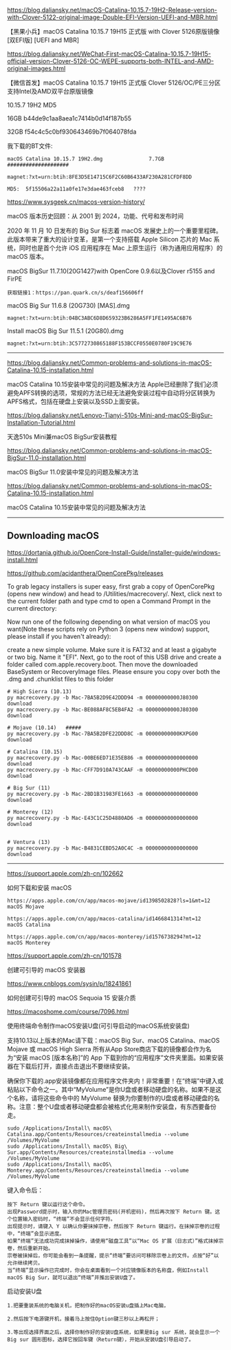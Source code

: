 https://blog.daliansky.net/macOS-Catalina-10.15.7-19H2-Release-version-with-Clover-5122-original-image-Double-EFI-Version-UEFI-and-MBR.html

【黑果小兵】macOS Catalina 10.15.7 19H15 正式版 with Clover 5126原版镜像[双EFI版] [UEFI and MBR]

https://blog.daliansky.net/WeChat-First-macOS-Catalina-10.15.7-19H15-official-version-Clover-5126-OC-WEPE-supports-both-INTEL-and-AMD-original-images.html

【微信首发】macOS Catalina 10.15.7 19H15 正式版 Clover 5126/OC/PE三分区支持Intel及AMD双平台原版镜像

10.15.7 19H2  MD5

16GB   b44de9c1aa8aea1c7414b0d14f187b55

32GB   f54c4c5c0bf930643469b7f064078fda


我下载的BT文件:

    macOS Catalina 10.15.7 19H2.dmg               7.7GB            ####################

    magnet:?xt=urn:btih:8FE3D5E14715C6F2C60B6433AF230A281CFDF8DD

    MD5:  5f15506a22a11a0fe17e3dae463fceb8   ????




https://www.sysgeek.cn/macos-version-history/

macOS 版本历史回顾：从 2001 到 2024，功能、代号和发布时间


2020 年 11 月 10 日发布的 Big Sur 标志着 macOS 发展史上的一个重要里程碑。此版本带来了重大的设计变革，是第一个支持搭载 Apple Silicon 芯片的 Mac 系统，同时也是首个允许 iOS 应用程序在 Mac 上原生运行（称为通用应用程序）的 macOS 版本。

macOS BigSur 11.7.10(20G1427)with OpenCore 0.9.6以及Clover r5155 and FirPE

    获取链接1：https://pan.quark.cn/s/deaf156606ff 

macOS Big Sur 11.6.8 (20G730) [MAS].dmg

    magnet:?xt=urn:btih:04BC3ABC6D8D659323B6286A5FF1FE1495AC6B76

Install macOS Big Sur 11.5.1 (20G80).dmg

    magnet:?xt=urn:btih:3C5772730865188F153BCCF0550E0780F19C9E76

------------------------------------------------------

https://blog.daliansky.net/Common-problems-and-solutions-in-macOS-Catalina-10.15-installation.html

macOS Catalina 10.15安装中常见的问题及解决方法
Apple已经删除了我们必须避免APFS转换的选项，常规的方法已经无法避免安装过程中自动将分区转换为APFS格式，包括在硬盘上安装以及SSD上面安装。


https://blog.daliansky.net/Lenovo-Tianyi-510s-Mini-and-macOS-BigSur-Installation-Tutorial.html

天逸510s Mini兼macOS BigSur安装教程


https://blog.daliansky.net/Common-problems-and-solutions-in-macOS-BigSur-11.0-installation.html

macOS BigSur 11.0安装中常见的问题及解决方法



https://blog.daliansky.net/Common-problems-and-solutions-in-macOS-Catalina-10.15-installation.html

macOS Catalina 10.15安装中常见的问题及解决方法

------------------------------------------------------

## Downloading macOS

https://dortania.github.io/OpenCore-Install-Guide/installer-guide/windows-install.html

https://github.com/acidanthera/OpenCorePkg/releases

To grab legacy installers is super easy, first grab a copy of OpenCorePkg (opens new window) and head to /Utilities/macrecovery/. Next, click next to the current folder path and type cmd to open a Command Prompt in the current directory:

Now run one of the following depending on what version of macOS you want(Note these scripts rely on Python 3 (opens new window) support, please install if you haven't already):

create a new simple volume. Make sure it is FAT32 and at least a gigabyte or two big. Name it "EFI".
Next, go to the root of this USB drive and create a folder called com.apple.recovery.boot. Then move the downloaded BaseSystem or RecoveryImage files. Please ensure you copy over both the .dmg and .chunklist files to this folder

    # High Sierra (10.13)
    py macrecovery.py -b Mac-7BA5B2D9E42DDD94 -m 00000000000J80300 download
    py macrecovery.py -b Mac-BE088AF8C5EB4FA2 -m 00000000000J80300 download

    # Mojave (10.14)   #####
    py macrecovery.py -b Mac-7BA5B2DFE22DDD8C -m 00000000000KXPG00 download

    # Catalina (10.15)
    py macrecovery.py -b Mac-00BE6ED71E35EB86 -m 00000000000000000 download
    py macrecovery.py -b Mac-CFF7D910A743CAAF -m 00000000000PHCD00 download

    # Big Sur (11)
    py macrecovery.py -b Mac-2BD1B31983FE1663 -m 00000000000000000 download

    # Monterey (12)
    py macrecovery.py -b Mac-E43C1C25D4880AD6 -m 00000000000000000 download
    

    # Ventura (13)
    py macrecovery.py -b Mac-B4831CEBD52A0C4C -m 00000000000000000 download
   
-------------------------------------------------------------------------------------------

https://support.apple.com/zh-cn/102662

如何下载和安装 macOS


    https://apps.apple.com/cn/app/macos-mojave/id1398502828?ls=1&mt=12
    macOS Mojave

    https://apps.apple.com/cn/app/macos-catalina/id1466841314?mt=12
    macOS Catalina

    https://apps.apple.com/cn/app/macos-monterey/id1576738294?mt=12
    macOS Monterey

    
https://support.apple.com/zh-cn/101578

创建可引导的 macOS 安装器

https://www.cnblogs.com/sysin/p/18241861

 如何创建可引导的 macOS Sequoia 15 安装介质

https://macoshome.com/course/7096.html

使用终端命令制作macOS安装U盘(可引导启动的macOS系统安装盘) 


支持10.13以上版本的Mac请下载：macOS Big Sur、macOS Catalina、macOS Mojave 或 macOS High Sierra 
所有从App Store商店下载的镜像都会作为名为“安装 macOS [版本名称]”的 App 下载到你的“应用程序”文件夹里面。如果安装器在下载后打开，直接点击退出不要继续安装。

确保你下载的.app安装镜像都在应用程序文件夹内！非常重要！在“终端”中键入或粘贴以下命令之一。其中“MyVolume”是你U盘或者移动硬盘的名称。如果不是这个名称，请将这些命令中的 MyVolume 替换为你要制作的U盘或者移动硬盘的名称。注意：整个U盘或者移动硬盘都会被格式化用来制作安装盘，有东西要备份走。

    sudo /Applications/Install\ macOS\ Catalina.app/Contents/Resources/createinstallmedia --volume /Volumes/MyVolume
    sudo /Applications/Install\ macOS\ Big\ Sur.app/Contents/Resources/createinstallmedia --volume /Volumes/MyVolume
    sudo /Applications/Install\ macOS\ Monterey.app/Contents/Resources/createinstallmedia --volume /Volumes/MyVolume


键入命令后：

    按下 Return 键以运行这个命令。
    出现Password提示时，输入你的Mac管理员密码(开机密码)，然后再次按下 Return 键。这个位置输入密码时，“终端”不会显示任何字符。
    出现提示时，请键入 Y 以确认你要抹掉宗卷，然后按下 Return 键运行。在抹掉宗卷的过程中，“终端”会显示进度。
    如果“终端”无法成功完成抹掉操作，请使用“磁盘工具”以“Mac OS 扩展（日志式）”格式抹掉宗卷，然后重新开始。
    宗卷被抹掉后，你可能会看到一条提醒，提示“终端”要访问可移除宗卷上的文件。点按“好”以允许继续拷贝。 
    当“终端”显示操作已完成时，你会在桌面看到一个对应镜像版本的名称盘，例如Install macOS Big Sur，就可以退出“终端”并推出安装U盘了。

启动安装U盘

    1.把要重装系统的电脑关机，把制作好的macOS安装u盘插上Mac电脑，

    2.然后按下电源键开机，接着马上按住Option键三秒以上再松开；

    3.等出现选择界面之后，选择你制作好的安装U盘系统，如果是Big sur 系统，就会显示一个Big sur 圆形图标，选择它按回车键（Return键），开始从安装U盘引导启动了。



